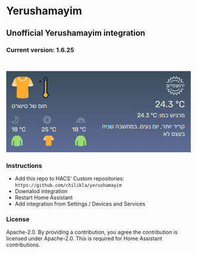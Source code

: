 # Yerushamayim
## Unofficial Yerushamayim integration

### Current version: 1.6.25
<br/>

![screenshot](https://raw.githubusercontent.com/chilikla/yerushamayim/main/screenshot.png)

### Instructions
- Add this repo to HACS' Custom repositories: `https://github.com/chilikla/yerushamayim`
- Downalod integration
- Restart Home Assistant
- Add integration from Settings / Devices and Services

### License
Apache-2.0. By providing a contribution, you agree the contribution is licensed under Apache-2.0. This is required for Home Assistant contributions.
